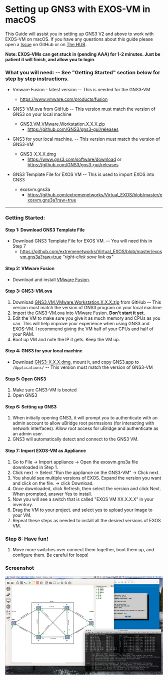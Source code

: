 # Setting up GNS3 with EXOS-VM in macOS
This Guide will assist you in setting up GNS3 V2 and above to work with EXOS-VM on macOS.  If you have any questions about this guide please open a [Issue](https://github.com/extremenetworks/Virtual_EXOS/issues/new) on GitHub or on  [The HUB](http://community.extremenetworks.com/).  

**Note: EXOS-VMs can get stuck in (pending AAA) for 1-2 minutes.  Just be patient it will finish, and allow you to login**.

### What you will need: -- See "Getting Started" section below for step by step instructions.
* Vmware Fusion - latest version  --  This is needed for the GNS3-VM
 	* https://www.vmware.com/products/fusion
	
* GNS3-VM.ova from GitHub  --  This version must match the version of GNS3 on your local machine
 	* GNS3.VM.VMware.Workstation.X.X.X.zip
 		*  https://github.com/GNS3/gns3-gui/releases

* GNS3 for your local machine.  -- This version must match the version of GNS3-VM
 	*  GNS3-X.X.X.dmg
 		*  https://www.gns3.com/software/download or https://github.com/GNS3/gns3-gui/releases

* GNS3 Template File for EXOS VM  -- This is used to import EXOS into GNS3
	* exosvm.gns3a
		* https://github.com/extremenetworks/Virtual_EXOS/blob/master/exosvm.gns3a?raw=true

------
### Getting Started:

#### Step 1: Download GNS3 Template File
* Download GNS3 Template File for EXOS VM.  --  You will need this in Step 7  
	* https://github.com/extremenetworks/Virtual_EXOS/blob/master/exosvm.gns3a?raw=true  *"right-click save link as"*

#### Step 2: VMware Fusion

* Download and install [VMware Fusion](https://www.vmware.com/products/fusion). 

#### Step 3: GNS3-VM.ova
1.  Download [GNS3.VM.VMware.Workstation.X.X.X.zip](https://github.com/GNS3/gns3-gui/releases) from GitHub  -- This version must match the version of GNS3 program on your local machine
2.  Import the GNS3-VM.ova into VMware Fusion.  **Don't start it yet.**
3.  Edit the VM to make sure you give it as much memory and CPUs as you can.  This will help improve your experience when using GNS3 and EXOS-VM.  I recommend giving the VM half of your CPUs and half of your RAM.
4. Boot up VM and note the IP it gets.  Keep the VM up.

#### Step 4: GNS3 for your local machine
* Download [GNS3-X.X.X.dmg](https://www.gns3.com/software/download), mount it, and copy GNS3.app to `/Applications/`  -- This version must match the version of GNS3-VM

#### Step 5: Open GNS3
1. Make sure GNS3-VM is booted
2. Open GNS3

#### Step 6: Setting up GNS3
1. When initially opening GNS3, it will prompt you to authenticate with an admin account to allow uBridge root permssions (for interacting with network interfaces). Allow root access for uBridge and authenticate as an admin user.
2. GNS3 will automatically detect and connect to the GNS3 VM.


#### Step 7: Import EXOS-VM as Appliance 
1. Go to File -> Import appliance -> Open the exosvm.gns3a file downloaded in Step 1.
2. Click next -> Select "Run the appliance on the GNS3-VM" -> Click next.
3. You should see multiple versions of EXOS.  Expand the version you want and click on the file. -> click Download.
4. Once downloaded, click Refresh, then select the version and click Next. When prompted, answer Yes to install.
5. Now you will see a switch that is called "EXOS VM XX.X.X.X" in your inventory.
6. Drag the VM to your project. and select yes to upload your image to your VM.
7. Repeat these steps as needed to install all the desired versions of EXOS VM.

### Step 8: Have fun!
1. Move more switches over connect them together, boot them up, and configure them.  Be careful for loops!

### Screenshot

<img src="GNS3_macOS.png">
